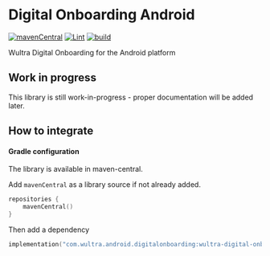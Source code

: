 # Digital Onboarding Android

[![mavenCentral](https://img.shields.io/maven-central/v/com.wultra.android.digitalonboarding/wultra-digital-onboarding)](https://mvnrepository.com/artifact/com.wultra.android.digitalonboarding/wultra-digital-onboarding) [![Lint](https://github.com/wultra/digital-onboarding-android/actions/workflows/lint.yml/badge.svg)](https://github.com/wultra/digital-onboarding-android/actions/workflows/lint.yml) [![build](https://github.com/wultra/digital-onboarding-android/actions/workflows/build.yml/badge.svg)](https://github.com/wultra/digital-onboarding-android/actions/workflows/build.yml)

Wultra Digital Onboarding for the Android platform

## Work in progress

This library is still work-in-progress - proper documentation will be added later.

## How to integrate

#### Gradle configuration

The library is available in maven-central.

Add `mavenCentral` as a library source if not already added.

```kotlin
repositories {
    mavenCentral()
}
```

Then add a dependency

```kotlin
implementation("com.wultra.android.digitalonboarding:wultra-digital-onboarding:1.0.0")
```
